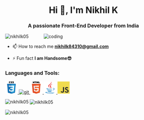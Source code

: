 <h1 align="center">Hi 👋, I'm Nikhil K</h1>
<h3 align="center">A passionate Front-End Developer from India</h3>

<img align="right" alt="coding" width="380px" src="https://cdn.dribbble.com/users/1019864/screenshots/3079099/codeloop.gif">

<p align="left"> <img src="https://komarev.com/ghpvc/?username=nikhilk05&label=Profile%20views&color=0e75b6&style=flat" alt="nikhilk05" /> </p>

- 📫 How to reach me **nikhilk84310@gmail.com**

- ⚡ Fun fact **I am Handsome😎**

<h3 align="left">Languages and Tools:</h3>
<p align="left"> <a href="https://www.w3schools.com/css/" target="_blank" rel="noreferrer"> <img src="https://raw.githubusercontent.com/devicons/devicon/master/icons/css3/css3-original-wordmark.svg" alt="css3" width="40" height="40"/> </a> <a href="https://git-scm.com/" target="_blank" rel="noreferrer"> <img src="https://www.vectorlogo.zone/logos/git-scm/git-scm-icon.svg" alt="git" width="40" height="40"/> </a> <a href="https://www.w3.org/html/" target="_blank" rel="noreferrer"> <img src="https://raw.githubusercontent.com/devicons/devicon/master/icons/html5/html5-original-wordmark.svg" alt="html5" width="40" height="40"/> </a> <a href="https://www.java.com" target="_blank" rel="noreferrer"> <img src="https://raw.githubusercontent.com/devicons/devicon/master/icons/java/java-original.svg" alt="java" width="40" height="40"/> </a> <a href="https://developer.mozilla.org/en-US/docs/Web/JavaScript" target="_blank" rel="noreferrer"> <img src="https://raw.githubusercontent.com/devicons/devicon/master/icons/javascript/javascript-original.svg" alt="javascript" width="40" height="40"/> </a> </p>

<p><img align="left" src="https://github-readme-stats.vercel.app/api/top-langs?username=nikhilk05&show_icons=true&locale=en&layout=compact" alt="nikhilk05" /></p>

<p>&nbsp;<img align="center" src="https://github-readme-stats.vercel.app/api?username=nikhilk05&show_icons=true&locale=en" alt="nikhilk05" /></p>

<p><img align="center" src="https://github-readme-streak-stats.herokuapp.com/?user=nikhilk05&" alt="nikhilk05" /></p>
